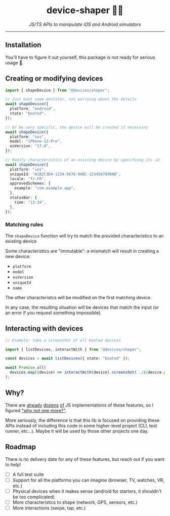 <h1 align="center">device-shaper 🏄‍♂️</h1>

<p align="center"><i>JS/TS APIs to manipulate iOS and Android simulators</i></p>

---

## Installation

You'll have to figure it out yourself, this package is not ready for serious usage 🙂.

## Creating or modifying devices

```ts
import { shapeDevice } from "@devices/shaper";

// Just boot some emulator, not worrying about the details
await shapeDevice({
  platform: "android",
  state: "booted",
});

// Or be very specific, the device will be created if necessary
await shapeDevice({
  platform: "ios",
  model: "iPhone-13-Pro",
  osVersion: "17.0",
});

// Modify characteristics of an existing device by specifying its id
await shapeDevice({
  platform: "ios",
  uniqueId: "A1B2C3D4-1234-5678-9ABC-1234567890AB",
  locale: "fr-FR",
  approvedSchemes: {
    example: "com.example.app",
  },
  statusBar: {
    time: "12:34",
  },
});
```

### Matching rules

The `shapeDevice` function will try to match the provided characteristics to an existing device

Some characteristics are "immutable": a mismatch will result in creating a new device:

- `platform`
- `model`
- `osVersion`
- `uniqueId`
- `name`

The other characteristcs will be modified on the first matching device.

In any case, the resulting situation will be devices that match the input (or an error if you request something impossible).

## Interacting with devices

```ts
// Example: take a screenshot of all booted devices

import { listDevices, interactWith } from "@devices/shaper";

const devices = await listDevices({ state: "booted" });

await Promise.all(
  devices.map((device) => interactWith(device).screenshot(`./${device.platform}.png`)),
);
```

## Why?

There are [already](https://github.com/react-native-community/cli/blob/54d48a4e08a1aef334ae6168788e0157a666b4f5/packages/cli-platform-android/src/commands/runAndroid/adb.ts) [dozens](https://github.com/expo/orbit/blob/main/packages/eas-shared/src/run/android/adb.ts) [of](https://github.com/wix/Detox/blob/f32a16c0ba884cf7256317671c72e16a293ed30b/detox/src/devices/common/drivers/android/exec/ADB.js#L13) JS implementations of these features, so I figured ["why not one more?"](https://xkcd.com/927/).

More seriously, the difference is that this lib is focused on providing these APIs instead of including this code in some higher-level project (CLI, test runner, etc...). Maybe it will be used by those other projects one day.

## Roadmap

There is no delivery date for any of these features, but reach out if you want to help!

- [ ] A full test suite
- [ ] Support for all the platforms you can imagine (browser, TV, watches, VR, etc.)
- [ ] Physical devices when it makes sense (android for starters, it shouldn't be too complicated)
- [ ] More characteristics to shape (network, GPS, sensors, etc.)
- [ ] More interactions (swipe, tap, etc.)
